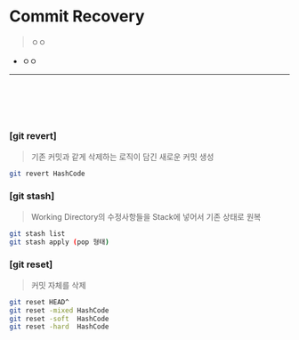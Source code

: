 # Commit Recovery
> ㅇㅇ
* ㅇㅇ

<hr>
<br>

##
####

<br>

### [git revert]
> 기존 커밋과 같게 삭제하는 로직이 담긴 새로운 커밋 생성
```bash
git revert HashCode
```

### [git stash]
> Working Directory의 수정사항들을 Stack에 넣어서 기존 상태로 원복
```bash
git stash list
git stash apply (pop 형태)
```

### [git reset]
> 커밋 자체를 삭제
```bash
git reset HEAD^
git reset -mixed HashCode
git reset -soft  HashCode
git reset -hard  HashCode
```

